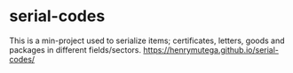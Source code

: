 # serial-codes
This is a min-project used to serialize items; certificates, letters, goods and packages in different fields/sectors.
 https://henrymutega.github.io/serial-codes/
